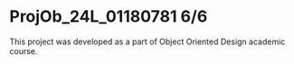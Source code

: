 # ProjOb_24L_01180781 6/6

This project was developed as a part of Object Oriented Design academic course.
